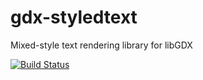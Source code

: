 # gdx-styledtext
Mixed-style text rendering library for libGDX

[![Build Status](https://travis-ci.org/anonl/gdx-styledtext.svg?branch=master)](https://travis-ci.org/anonl/gdx-styledtext)

